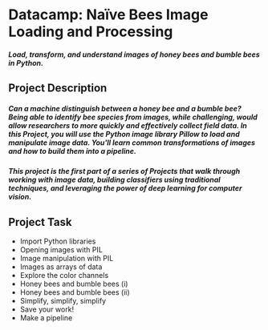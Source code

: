 # Datacamp: Naïve Bees Image Loading and Processing
##### Load, transform, and understand images of honey bees and bumble bees in Python.

## Project Description
##### Can a machine distinguish between a honey bee and a bumble bee? Being able to identify bee species from images, while challenging, would allow researchers to more quickly and effectively collect field data. In this Project, you will use the Python image library Pillow to load and manipulate image data. You'll learn common transformations of images and how to build them into a pipeline.


##### This project is the first part of a series of Projects that walk through working with image data, building classifiers using traditional techniques, and leveraging the power of deep learning for computer vision.

## Project Task
- Import Python libraries
- Opening images with PIL
- Image manipulation with PIL
- Images as arrays of data
- Explore the color channels
- Honey bees and bumble bees (i)
- Honey bees and bumble bees (ii)
- Simplify, simplify, simplify
- Save your work!
- Make a pipeline
